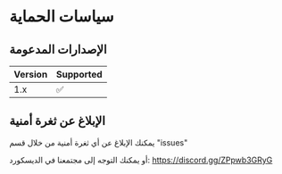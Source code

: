 # سياسات الحماية

## الإصدارات المدعومة

| Version | Supported          |
| ------- | ------------------ |
|   1.x   | :white_check_mark: |

## الإبلاغ عن ثغرة أمنية

يمكنك الإبلاغ عن أي ثغرة أمنية من خلال قسم "issues"

أو يمكنك التوجه إلى مجتمعنا في الديسكورد: https://discord.gg/ZPpwb3GRyG
